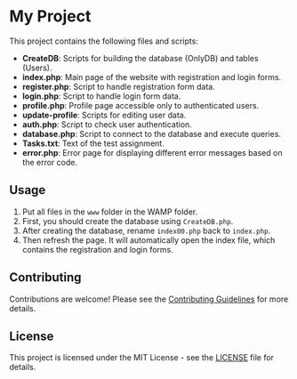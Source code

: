 # My Project

This project contains the following files and scripts:

- **CreateDB**: Scripts for building the database (OnlyDB) and tables (Users).
- **index.php**: Main page of the website with registration and login forms.
- **register.php**: Script to handle registration form data.
- **login.php**: Script to handle login form data.
- **profile.php**: Profile page accessible only to authenticated users.
- **update-profile**: Scripts for editing user data.
- **auth.php**: Script to check user authentication.
- **database.php**: Script to connect to the database and execute queries.
- **Tasks.txt**: Text of the test assignment.
- **error.php**: Error page for displaying different error messages based on the error code.

## Usage

1. Put all files in the `www` folder in the WAMP folder.
2. First, you should create the database using `CreateDB.php`.
3. After creating the database, rename `index00.php` back to `index.php`.
4. Then refresh the page. It will automatically open the index file, which contains the registration and login forms.

## Contributing

Contributions are welcome! Please see the [Contributing Guidelines](CONTRIBUTING.md) for more details.

## License

This project is licensed under the MIT License - see the [LICENSE](LICENSE) file for details.
